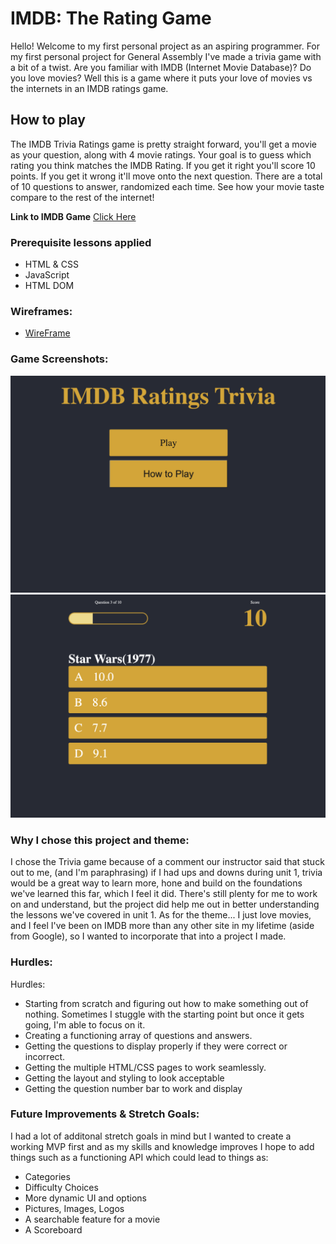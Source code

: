 # IMDB: The Rating Game
Hello! Welcome to my first personal project as an aspiring programmer. 
For my first personal project for General Assembly I've made a trivia game with a bit of a twist. 
Are you familiar with IMDB (Internet Movie Database)? Do you love movies? Well this is a game where it puts your love of movies vs the internets in an IMDB ratings game. 

## How to play
The IMDB Trivia Ratings game is pretty straight forward, you'll get a movie as your question, along with 4 movie ratings. Your goal is to guess which rating you think matches the IMDB Rating. If you get it right you'll score 10 points. If you get it wrong it'll move onto the next question.
There are a total of 10 questions to answer, randomized each time. 
See how your movie taste compare to the rest of the internet!

**Link to IMDB Game** [Click Here](https://sergoto.github.io/Project-1/)

### Prerequisite lessons applied
- HTML & CSS
- JavaScript
- HTML DOM


### Wireframes:
- [WireFrame](Images/Project1-Wireframe.png)


### Game Screenshots:
![Start Screen](Images/StartScreen.png)
![Main Game Screen](Images/QuestionScreen.png)


### Why I chose this project and theme:
I chose the Trivia game because of a comment our instructor said that stuck out to me, (and I'm paraphrasing) if I had ups and downs during unit 1, trivia would be a great way to learn more, hone and build on the foundations we've learned this far, which I feel it did. There's still plenty for me to work on and understand, but the project did help me out in better understanding the lessons we've covered in unit 1. 
As for the theme... I just love movies, and I feel I've been on IMDB more than any other site in my lifetime (aside from Google), so I wanted to incorporate that into a project I made. 

### Hurdles:
Hurdles:
- Starting from scratch and figuring out how to make something out of nothing. Sometimes I stuggle with the starting point but once it gets going, I'm able to focus on it.
- Creating a functioning array of questions and answers.
- Getting the questions to display properly if they were correct or incorrect.
- Getting the multiple HTML/CSS pages to work seamlessly.
- Getting the layout and styling to look acceptable
- Getting the question number bar to work and display

### Future Improvements & Stretch Goals:
I had a lot of additonal stretch goals in mind but I wanted to create a working MVP first and as my skills and knowledge improves I hope to add things such as a functioning API which could lead to things as:
- Categories
- Difficulty Choices
- More dynamic UI and options
- Pictures, Images, Logos
- A searchable feature for a movie
- A Scoreboard 
